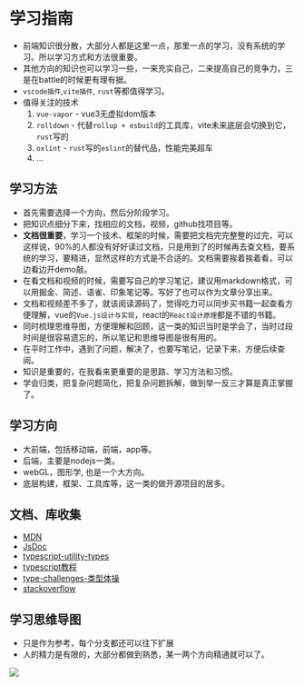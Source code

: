 # 学习指南

- 前端知识很分散，大部分人都是这里一点，那里一点的学习，没有系统的学习。所以学习方式和方法很重要。
- 其他方向的知识也可以学习一些，一来充实自己，二来提高自己的竞争力，三是在battle的时候更有理有据。
- `vscode插件`,`vite插件`, `rust`等都值得学习。
- 值得关注的技术
  1. `vue-vapor` - vue3无虚拟dom版本
  2. `rolldown` - 代替`rollup + esbuild`的工具库，vite未来底层会切换到它，`rust`写的
  3. `oxlint` - `rust`写的`eslint`的替代品，性能完美超车
  4. ...

## 学习方法

- 首先需要选择一个方向，然后分阶段学习。
- 把知识点细分下来，找相应的文档，视频，github找项目等。
- **文档很重要**，学习一个技术、框架的时候，需要把文档完完整整的过完，可以这样说，90%的人都没有好好读过文档，只是用到了的时候再去查文档，要系统的学习，要精进，显然这样的方式是不合适的。文档需要挨着挨着看，可以边看边开demo敲。
- 在看文档和视频的时候，需要写自己的学习笔记，建议用markdown格式，可以用掘金、简述、语雀、印象笔记等。写好了也可以作为文章分享出来。
- 文档和视频差不多了，就该阅读源码了，觉得吃力可以同步买书籍一起查看方便理解，vue的`Vue.js设计与实现`，react的`React设计原理`都是不错的书籍。
- 同时梳理思维导图，方便理解和回顾，这一类的知识当时是学会了，当时过段时间是很容易遗忘的，所以笔记和思维导图是很有用的。
- 在平时工作中，遇到了问题，解决了，也要写笔记，记录下来，方便后续查阅。
- 知识是重要的，在我看来更重要的是思路、学习方法和习惯。
- 学会归类，把复杂问题简化，把复杂问题拆解，做到举一反三才算是真正掌握了。

## 学习方向

- 大前端，包括移动端，前端，app等。
- 后端，主要是nodejs一类。
- webGL，图形学, 也是一个大方向。
- 底层构建，框架、工具库等，这一类的做开源项目的居多。

## 文档、库收集

- [MDN](https://developer.mozilla.org/zh-CN/)
- [JsDoc](https://www.jsdoc.com.cn/)
- [typescript-utility-types](https://www.typescriptlang.org/docs/handbook/utility-types.html)
- [typescript教程](https://wangdoc.com/typescript/)
- [type-challenges-类型体操](https://github.com/type-challenges/type-challenges)
- [stackoverflow](https://stackoverflow.com/)

## 学习思维导图

- 只是作为参考，每个分支都还可以往下扩展
- 人的精力是有限的，大部分都做到熟悉，某一两个方向精通就可以了。

<img src="/static/web-learn.png" />
